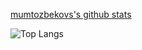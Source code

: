 <!--
### Hi there 👋

**Mumtozbekov/mumtozbekov** is a ✨ _special_ ✨ repository because its `README.md` (this file) appears on your GitHub profile.

Here are some ideas to get you started:

- 🔭 I’m currently working on ...
- 🌱 I’m currently learning ...
- 👯 I’m looking to collaborate on ...
- 🤔 I’m looking for help with ...
- 💬 Ask me about ...
- 📫 How to reach me: ...
- 😄 Pronouns: ...
- ⚡ Fun fact: ...
-->
[mumtozbekovs's github stats](https://github-readme-stats.vercel.app/api?username=mumtozbekov&show_icons=true&theme=tokyonight)

![Top Langs](https://github-readme-stats.vercel.app/api/top-langs/?username=mumtozbekov&layout=compact)
<!--
![Snake animation](https://github.com/mirsaid-mirzohidov/mirsaid-mirzohidov/blob/output/github-contribution-grid-snake.svg)
-->

